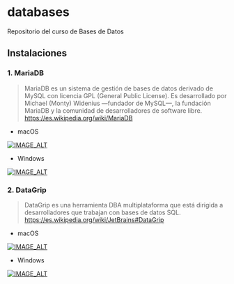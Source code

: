 # databases
Repositorio del curso de Bases de Datos

## Instalaciones
### 1. MariaDB

> MariaDB es un sistema de gestión de bases de datos derivado de MySQL con licencia GPL (General Public License). Es desarrollado por Michael (Monty) Widenius —fundador de MySQL—, la fundación MariaDB y la comunidad de desarrolladores de software libre.
https://es.wikipedia.org/wiki/MariaDB

- macOS

[![IMAGE_ALT](https://img.youtube.com/vi/djglAAiugmI/0.jpg)](https://www.youtube.com/watch?v=djglAAiugmI)

- Windows

[![IMAGE_ALT](https://img.youtube.com/vi/8Qt83xKwfb0/0.jpg)](https://www.youtube.com/watch?v=8Qt83xKwfb0)

### 2. DataGrip

> DataGrip es una herramienta DBA multiplataforma que está dirigida a desarrolladores que trabajan con bases de datos SQL.
https://es.wikipedia.org/wiki/JetBrains#DataGrip

- macOS

[![IMAGE_ALT](https://img.youtube.com/vi/-BqSxF-izrU/0.jpg)](https://www.youtube.com/watch?v=-BqSxF-izrU)

- Windows

[![IMAGE_ALT](https://img.youtube.com/vi/zQXqXtxcSwA/0.jpg)](https://www.youtube.com/watch?v=zQXqXtxcSwA)
